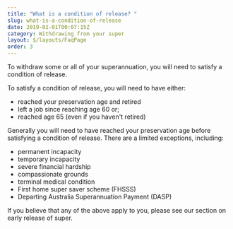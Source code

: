 ```yaml
---
title: "What is a condition of release? "
slug: what-is-a-condition-of-release
date: 2019-02-01T00:07:15Z
category: Withdrawing from your super
layout: $/layouts/FaqPage
order: 3
---
```


To withdraw some or all of your superannuation, you will need to satisfy a condition of release.

To satisfy a condition of release, you will need to have either:

- reached your preservation age and retired
- left a job since reaching age 60 or;
- reached age 65 (even if you haven't retired)

Generally you will need to have reached your preservation age before satisfying a condition of release. There are a limited exceptions, including:

- permanent incapacity
- temporary incapacity
- severe financial hardship
- compassionate grounds
- terminal medical condition
- First home super saver scheme (FHSSS)
- Departing Australia Superannuation Payment (DASP)

If you believe that any of the above apply to you, please see our section on early release of super.
